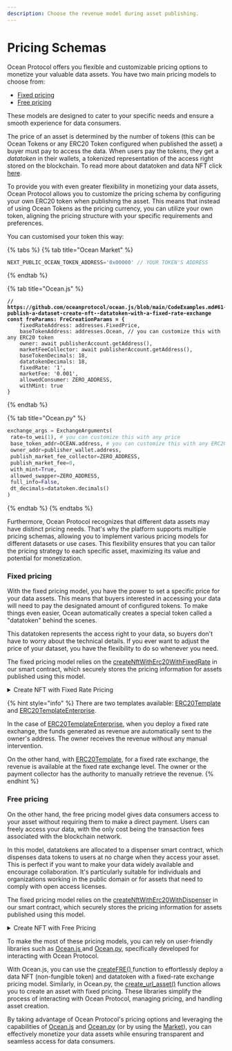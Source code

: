 ```yaml
---
description: Choose the revenue model during asset publishing.
---
```


# Pricing Schemas

Ocean Protocol offers you flexible and customizable pricing options to monetize your valuable data assets. You have two main pricing models to choose from:&#x20;

* [Fixed pricing ](asset-pricing.md#fixed-pricing)
* [Free pricing](asset-pricing.md#free-pricing)

These models are designed to cater to your specific needs and ensure a smooth experience for data consumers.

The price of an asset is determined by the number of tokens (this can be Ocean Tokens or any ERC20 Token configured when published the asset) a buyer must pay to access the data. When users pay the tokens, they get a _datatoken_ in their wallets, a tokenized representation of the access right stored on the blockchain. To read more about datatoken and data NFT click [here](contracts/datanft-and-datatoken.md).

To provide you with even greater flexibility in monetizing your data assets, Ocean Protocol allows you to customize the pricing schema by configuring your own ERC20 token when publishing the asset. This means that instead of using Ocean Tokens as the pricing currency, you can utilize your own token, aligning the pricing structure with your specific requirements and preferences.

You can customised your token this way:

{% tabs %}
{% tab title="Ocean Market" %}
```javascript
NEXT_PUBLIC_OCEAN_TOKEN_ADDRESS='0x00000' // YOUR TOKEN'S ADDRESS
```
{% endtab %}

{% tab title="Ocean.js" %}
<pre class="language-javascript"><code class="lang-javascript"><strong>// https://github.com/oceanprotocol/ocean.js/blob/main/CodeExamples.md#61-publish-a-dataset-create-nft--datatoken-with-a-fixed-rate-exchange
</strong><strong>const freParams: FreCreationParams = {
</strong>    fixedRateAddress: addresses.FixedPrice,
    baseTokenAddress: addresses.Ocean, // you can customize this with any ERC20 token
    owner: await publisherAccount.getAddress(),
    marketFeeCollector: await publisherAccount.getAddress(),
    baseTokenDecimals: 18,
    datatokenDecimals: 18,
    fixedRate: '1',
    marketFee: '0.001',
    allowedConsumer: ZERO_ADDRESS,
    withMint: true
}
</code></pre>
{% endtab %}

{% tab title="Ocean.py" %}
```python
exchange_args = ExchangeArguments(
 rate=to_wei(1), # you can customize this with any price
 base_token_addr=OCEAN.address, # you can customize this with any ERC20 token
 owner_addr=publisher_wallet.address,
 publish_market_fee_collector=ZERO_ADDRESS,
 publish_market_fee=0,
 with_mint=True,
 allowed_swapper=ZERO_ADDRESS,
 full_info=False,
 dt_decimals=datatoken.decimals()
)
```
{% endtab %}
{% endtabs %}

Furthermore, Ocean Protocol recognizes that different data assets may have distinct pricing needs. That's why the platform supports multiple pricing schemas, allowing you to implement various pricing models for different datasets or use cases. This flexibility ensures that you can tailor the pricing strategy to each specific asset, maximizing its value and potential for monetization.

### Fixed pricing

With the fixed pricing model, you have the power to set a specific price for your data assets. This means that buyers interested in accessing your data will need to pay the designated amount of configured tokens. To make things even easier, Ocean automatically creates a special token called a "datatoken" behind the scenes.&#x20;

This datatoken represents the access right to your data, so buyers don't have to worry about the technical details. If you ever want to adjust the price of your dataset, you have the flexibility to do so whenever you need.&#x20;

The fixed pricing model relies on the [createNftWithErc20WithFixedRate](https://github.com/oceanprotocol/contracts/blob/main/contracts/ERC721Factory.sol#LL674C14-L674C45) in our smart contract, which securely stores the pricing information for assets published using this model.

<details>

<summary>Create NFT with Fixed Rate Pricing</summary>

```javascript
/**
 * @dev createNftWithErc20WithFixedRate
 *      Creates a new NFT, then a ERC20, then a FixedRateExchange, all in one call
 *      Use this carefully, because if Fixed Rate creation fails, you are still going to pay a lot of gas
 * @param _NftCreateData input data for NFT Creation
 * @param _ErcCreateData input data for ERC20 Creation
 * @param _FixedData input data for FixedRate Creation
 */
function createNftWithErc20WithFixedRate(
NftCreateData calldata _NftCreateData,
ErcCreateData calldata _ErcCreateData,
FixedData calldata _FixedData
) external nonReentrant returns (address erc721Address, address erc20Address, bytes32 exchangeId){
//we are adding ourselfs as a ERC20 Deployer, because we need it in order to deploy the fixedrate
erc721Address = deployERC721Contract(
    _NftCreateData.name,
    _NftCreateData.symbol,
    _NftCreateData.templateIndex,
    address(this),
    address(0),
    _NftCreateData.tokenURI,
    _NftCreateData.transferable,
    _NftCreateData.owner);
erc20Address = IERC721Template(erc721Address).createERC20(
    _ErcCreateData.templateIndex,
    _ErcCreateData.strings,
    _ErcCreateData.addresses,
    _ErcCreateData.uints,
    _ErcCreateData.bytess
);
exchangeId = IERC20Template(erc20Address).createFixedRate(
    _FixedData.fixedPriceAddress,
    _FixedData.addresses,
    _FixedData.uints
    );
// remove our selfs from the erc20DeployerRole
IERC721Template(erc721Address).removeFromCreateERC20List(address(this));
}
```

</details>

{% hint style="info" %}
There are two templates available: [ERC20Template](contracts/datatoken-templates.md#regular-template) and [ERC20TemplateEnterprise](contracts/datatoken-templates.md#enterprise-template).

In the case of [ERC20TemplateEnterprise](contracts/datatoken-templates.md#enterprise-template), when you deploy a fixed rate exchange, the funds generated as revenue are automatically sent to the owner's address. The owner receives the revenue without any manual intervention.



On the other hand, with [ERC20Template](contracts/datatoken-templates.md#regular-template), for a fixed rate exchange, the revenue is available at the fixed rate exchange level. The owner or the payment collector has the authority to manually retrieve the revenue.
{% endhint %}

### Free pricing

On the other hand, the free pricing model gives data consumers access to your asset without requiring them to make a direct payment. Users can freely access your data, with the only cost being the transaction fees associated with the blockchain network.&#x20;

In this model, datatokens are allocated to a dispenser smart contract, which dispenses data tokens to users at no charge when they access your asset. This is perfect if you want to make your data widely available and encourage collaboration. It's particularly suitable for individuals and organizations working in the public domain or for assets that need to comply with open access licenses.

The fixed pricing model relies on the [createNftWithErc20WithDispenser](https://github.com/oceanprotocol/contracts/blob/main/contracts/ERC721Factory.sol#LL713C14-L713C45) in our smart contract, which securely stores the pricing information for assets published using this model.

<details>

<summary>Create NFT with Free Pricing</summary>

```javascript
/**
 * @dev createNftWithErc20WithDispenser
 *      Creates a new NFT, then a ERC20, then a Dispenser, all in one call
 *      Use this carefully
 * @param _NftCreateData input data for NFT Creation
 * @param _ErcCreateData input data for ERC20 Creation
 * @param _DispenserData input data for Dispenser Creation
 */
function createNftWithErc20WithDispenser(
    NftCreateData calldata _NftCreateData,
    ErcCreateData calldata _ErcCreateData,
    DispenserData calldata _DispenserData
) external nonReentrant returns (address erc721Address, address erc20Address){
    //we are adding ourselfs as a ERC20 Deployer, because we need it in order to deploy the fixedrate
    erc721Address = deployERC721Contract(
        _NftCreateData.name,
        _NftCreateData.symbol,
        _NftCreateData.templateIndex,
        address(this),
        address(0),
        _NftCreateData.tokenURI,
        _NftCreateData.transferable,
        _NftCreateData.owner);
    erc20Address = IERC721Template(erc721Address).createERC20(
        _ErcCreateData.templateIndex,
        _ErcCreateData.strings,
        _ErcCreateData.addresses,
        _ErcCreateData.uints,
        _ErcCreateData.bytess
    );
    IERC20Template(erc20Address).createDispenser(
        _DispenserData.dispenserAddress,
        _DispenserData.maxTokens,
        _DispenserData.maxBalance,
        _DispenserData.withMint,
        _DispenserData.allowedSwapper
        );
    // remove our selfs from the erc20DeployerRole
    IERC721Template(erc721Address).removeFromCreateERC20List(address(this));
}
```

</details>

To make the most of these pricing models, you can rely on user-friendly libraries such as [Ocean.js ](ocean.js/)and [Ocean.py](ocean.py/), specifically developed for interacting with Ocean Protocol.&#x20;

With Ocean.js, you can use the [createFRE() ](ocean.js/publish.md)function to effortlessly deploy a data NFT (non-fungible token) and datatoken with a fixed-rate exchange pricing model. Similarly, in Ocean.py, the [create\_url\_asset()](ocean.py/publish-flow.md#create-an-asset-and-pricing-schema-simultaneously) function allows you to create an asset with fixed pricing. These libraries simplify the process of interacting with Ocean Protocol, managing pricing, and handling asset creation.

By taking advantage of Ocean Protocol's pricing options and leveraging the capabilities of [Ocean.js](ocean.js/) and [Ocean.py](ocean.py/) (or by using the [Market](../user-guides/using-ocean-market.md)), you can effectively monetize your data assets while ensuring transparent and seamless access for data consumers.&#x20;
